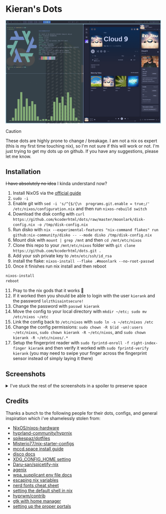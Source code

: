 # Kieran's Dots

![spotify with cava next to it](.github/images/spotify.png)

> [!CAUTION]
> These dots are highly prone to change / breakage. I am not a nix os expert (this is my first time touching nix), so I'm not sure if this will work or not. I'm just trying to get my dots up on github. If you have any suggestions, please let me know.

## Installation

~~I have absolutely no idea~~ I kinda understand now?

1. Install NixOS via the [official guide](https://nixos.org/download.html)
2. `sudo -i`
3. Enable git with `sed -i 's/^{$/{\n  programs.git.enable = true;/' /etc/nixos/configuration.nix` and then run `nixos-rebuild switch`
4. Download the disk config with `curl https://github.com/kcoderhtml/dots/raw/master/moonlark/disk-config.nix -o /tmp/disk-config.nix`
5. Run disko with `nix --experimental-features "nix-command flakes" run github:nix-community/disko -- --mode disko /tmp/disk-config.nix`
6. Mount disk with `mount | grep /mnt` and then `cd /mnt/etc/nixos`
7. Clone this repo to your `/mnt/etc/nixos` folder with `git clone https://github.com/kcoderhtml/dots.git .`
8. Add your ssh private key to `/mtn/etc/ssh/id_rsa` 
9. install the flake: `nixos-install --flake .#moonlark --no-root-passwd`
10. Once it finishes run nix install and then reboot
```bash
nixos-install
reboot
```
11. Pray to the nix gods that it works 🙏
12. If it worked then you should be able to login with the user `kierank` and the password `lolzthisaintsecure!`
13. Change the password with `passwd kierank`
14. Move the config to your local directory with `mkdir ~/etc; sudo mv /etc/nixos ~/etc`
15. Link the config back to `/etc/nixos` with `sudo ln -s ~/etc/nixos /etc`
16. Change the config permissions: `sudo chown -R $(id -un):users ~/etc/nixos`, `sudo chown kierank -R ~/etc/nixos`, and `sudo chown kierank -R ~/etc/nixos/.*`
17. Setup the fingerprint reader with `sudo fprintd-enroll -f right-index-finger kierank` and then verify it worked with `sudo fprintd-verify kierank` (you may need to swipe your finger across the fingerprint sensor instead of simply laying it there)

## Screenshots
<details>
    <summary>I've stuck the rest of the screenshots in a spoiler to preserve space</summary>

![the github page of this repo](.github/images/github.png)
![nautilus file manager](.github/images/nautilus.png)
![neofetch](.github/images/neofetch.png)
</details>

## Credits

Thanks a bunch to the following people for their dots, configs, and general inspiration which i've shamelessly stolen from:

- [NixOS/nixos-hardware](https://github.com/NixOS/nixos-hardware)
- [hyprland-community/hyprnix](https://github.com/hyprland-community/hyprnix)
- [spikespaz/dotfiles](https://github.com/spikespaz/dotfiles)
- [Misterio77/nix-starter-configs](https://github.com/Misterio77/nix-starter-configs)
- [mccd.space install guide](https://mccd.space/posts/git-to-deploy/)
- [disco docs](https://github.com/nix-community/disko/blob/master/docs/quickstart.md)
- [XDG_CONFIG_HOME setting](https://github.com/NixOS/nixpkgs/issues/224525)
- [Daru-san/spicetify-nix](https://github.com/Daru-san/spicetify-nix)
- [agenix](https://nixos.wiki/wiki/Agenix)
- [wpa_supplicant env file docs](https://search.nixos.org/options?show=networking.wireless.environmentFile&from=0&size=50&sort=relevance&type=packages&query=networking.wireless)
- [escaping nix variables](https://www.reddit.com/r/NixOS/comments/jmlohf/escaping_interpolation_in_bash_string/)
- [nerd fonts cheat sheet](https://www.nerdfonts.com/cheat-sheet)
- [setting the default shell in nix](https://www.reddit.com/r/NixOS/comments/z16mt8/cant_seem_to_set_default_shell_using_homemanager/)
- [hyprwm/contrib](https://github.com/hyprwm/contrib)
- [gtk with home manager](https://hoverbear.org/blog/declarative-gnome-configuration-in-nixos/)
- [setting up the proper portals](https://github.com/NixOS/nixpkgs/issues/274554)
